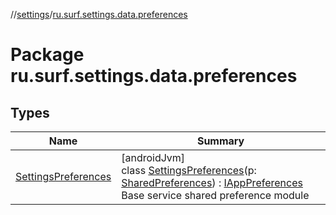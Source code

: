 //[settings](../../index.md)/[ru.surf.settings.data.preferences](index.md)

# Package ru.surf.settings.data.preferences

## Types

| Name | Summary |
|---|---|
| [SettingsPreferences](-settings-preferences/index.md) | [androidJvm]<br>class [SettingsPreferences](-settings-preferences/index.md)(p: [SharedPreferences](https://developer.android.com/reference/kotlin/android/content/SharedPreferences.html)) : [IAppPreferences](../../../../modules/core/core/ru.surf.core.interfaces/-i-app-preferences/index.md)<br>Base service shared preference module |
